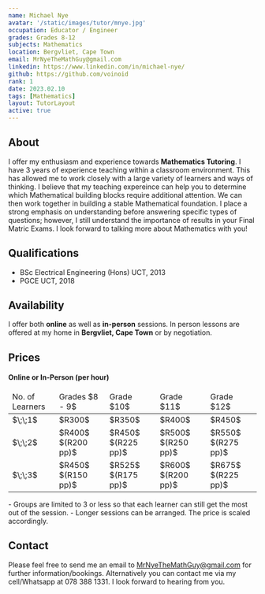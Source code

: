 ```yaml
---
name: Michael Nye
avatar: '/static/images/tutor/mnye.jpg'
occupation: Educator / Engineer
grades: Grades 8-12
subjects: Mathematics
location: Bergvliet, Cape Town
email: MrNyeTheMathGuy@gmail.com
linkedin: https://www.linkedin.com/in/michael-nye/
github: https://github.com/voinoid
rank: 1
date: 2023.02.10
tags: [Mathematics]
layout: TutorLayout
active: true
---
```


## About

I offer my enthusiasm and experience towards **Mathematics Tutoring**. I have 3 years of experience teaching within a classroom environment. This has allowed me to work closely with a large variety of learners and ways of thinking. I believe that my teaching expereince can help you to determine which Mathematical building blocks require additional attention. We can then work together in building a stable Mathematical foundation. I place a strong emphasis on understanding before answering specific types of questions; however, I still understand the importance of results in your Final Matric Exams. I look forward to talking more about Mathematics with you!

## Qualifications

- BSc Electrical Engineering (Hons) UCT, 2013
- PGCE UCT, 2018

## Availability

I offer both **online** as well as **in-person** sessions.
In person lessons are offered at my home in **Bergvliet, Cape Town** or by negotiation.

## Prices

#### Online or In-Person (per hour)

<table class="border">
<thead>
    <tr>
    <td>No. of Learners</td>
    <td>Grades $8 - 9$</td>
    <td>Grade $10$</td>
    <td>Grade $11$</td>
    <td>Grade $12$</td>
    </tr>
</thead>
  <tbody>
    <tr>
      <td>$\;\;1$</td>
      <td>$R300$</td>
      <td>$R350$</td>
      <td>$R400$</td>
      <td>$R450$</td>
    </tr>
    <tr>
      <td>$\;\;2$</td>
      <td>$R400$ $(R200 pp)$</td>
      <td>$R450$ $(R225 pp)$</td>
      <td>$R500$ $(R250 pp)$</td>
      <td>$R550$ $(R275 pp)$</td>
    </tr>
    <tr>
      <td>$\;\;3$</td>
      <td>$R450$ $(R150 pp)$</td>
      <td>$R525$ $(R175 pp)$</td>
      <td>$R600$ $(R200 pp)$</td>
      <td>$R675$ $(R225 pp)$</td>
    </tr> 
  </tbody>
</table>
- Groups are limited to 3 or less so that each learner can still get the most out of the session.
- Longer sessions can be arranged. The price is scaled accordingly.

## Contact

Please feel free to send me an email to MrNyeTheMathGuy@gmail.com for further information/bookings. Alternatively you can contact me via my cell/Whatsapp at 078 388 1331. I look forward to hearing from you.
